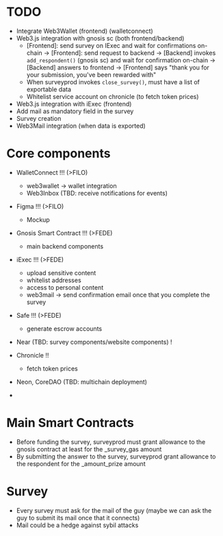 # TODO
- Integrate Web3Wallet (frontend) (walletconnect)
- Web3.js integration with gnosis sc (both frontend/backend)
    - [Frontend]: send survey on IExec and wait for confirmations on-chain ->  [Frontend]: send request to backend -> [Backend] invokes `add_respondent()` (gnosis sc) and wait for confirmation on-chain -> [Backend] answers to frontend -> [Frontend] says "thank you for your submission, you've been rewarded with"
    - When surveyprod invokes `close_survey()`, must have a list of exportable data
    - Whitelist service account on chronicle (to fetch token prices)
- Web3.js integration with iExec (frontend)
- Add mail as mandatory field in the survey
- Survey creation
- Web3Mail integration (when data is exported)


# Core components

- WalletConnect !!! (>FILO)
    - web3wallet -> wallet integration
    - Web3Inbox (TBD: receive notifications for events)

- Figma !!! (>FILO)
    - Mockup 

- Gnosis Smart Contract !!! (>FEDE)
    - main backend components

- iExec !!! (>FEDE) 
    - upload sensitive content
    - whitelist addresses
    - access to personal content
    - web3mail -> send confirmation email once that you complete the survey


- Safe !!! (>FEDE)
    - generate escrow accounts

- Near (TBD: survey components/website components) ! 

- Chronicle !!
    - fetch token prices

- Neon, CoreDAO (TBD: multichain deployment)

- 

# Main Smart Contracts
- Before funding the survey, surveyprod must grant allowance to the gnosis contract at least for the _survey_gas amount
- By submitting the answer to the survey, surveyprod grant allowance to the respondent for the _amount_prize amount 

# Survey
- Every survey must ask for the mail of the guy (maybe we can ask the guy to submit its mail once that it connects)
- Mail could be a hedge against sybil attacks





